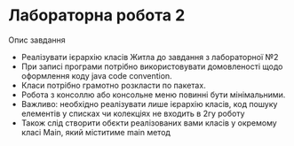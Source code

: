 # Лабораторна робота 2
Опис завдання
- Реалізувати ієрархію класів Житла до завдання з лабораторної №2
- При записі програми потрібно використовувати домовленості щодо оформлення коду java code convention.
- Класи потрібно грамотно розкласти по пакетах.
- Робота з консоллю або консольне меню повинні бути мінімальними.
- Важливо: необхідно реалізувати лише ієрархію класів, код пошуку елементів у списках чи колекціях не входить в 2гу роботу
- Також слід створити обєкти реалізованих вами класів у окремому класі Main, який міститиме main метод